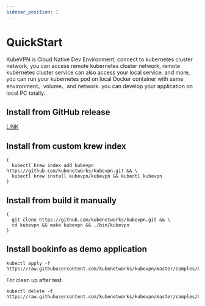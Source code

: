 ```yaml
---
sidebar_position: 1
---
```


# QuickStart

KubeVPN is Cloud Native Dev Environment, connect to kubernetes cluster network, you can access remote kubernetes cluster
network, remote kubernetes cluster service can also access your local service. and more, you can run your kubernetes pod
on local Docker container with same environment、volume、and network. you can develop your application on local PC
totally.

## Install from GitHub release

[LINK](https://github.com/kubenetworks/kubevpn/releases/latest)

## Install from custom krew index

```shell
(
  kubectl krew index add kubevpn https://github.com/kubenetworks/kubevpn.git && \
  kubectl krew install kubevpn/kubevpn && kubectl kubevpn
)
```

## Install from build it manually

```shell
(
  git clone https://github.com/kubenetworks/kubevpn.git && \
  cd kubevpn && make kubevpn && ./bin/kubevpn
)

```

## Install bookinfo as demo application

```shell
kubectl apply -f https://raw.githubusercontent.com/kubenetworks/kubevpn/master/samples/bookinfo.yaml
```

For clean up after test

```shell
kubectl delete -f https://raw.githubusercontent.com/kubenetworks/kubevpn/master/samples/bookinfo.yaml
```
